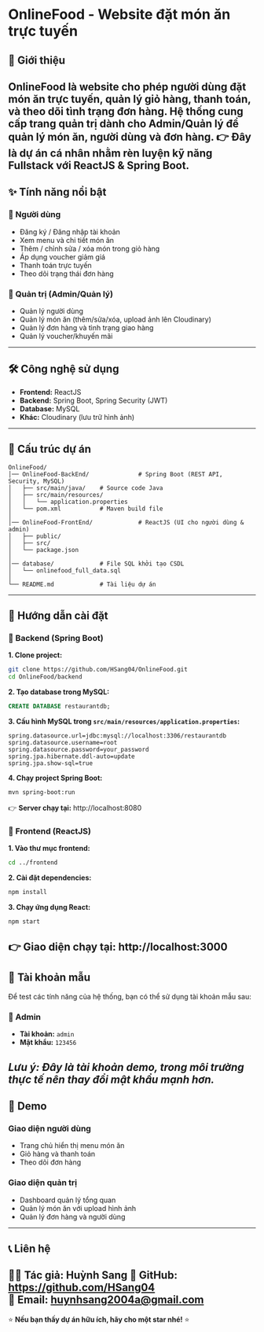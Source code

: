 # OnlineFood - Website đặt món ăn trực tuyến
## 📖 Giới thiệu
**OnlineFood** là website cho phép người dùng đặt món ăn trực tuyến, quản lý giỏ hàng, thanh toán, và theo dõi tình trạng đơn hàng.
Hệ thống cung cấp **trang quản trị** dành cho Admin/Quản lý để quản lý món ăn, người dùng và đơn hàng.
👉 Đây là dự án **cá nhân** nhằm rèn luyện kỹ năng **Fullstack với ReactJS & Spring Boot**.
---
## ✨ Tính năng nổi bật
### 👤 Người dùng
- Đăng ký / Đăng nhập tài khoản
- Xem menu và chi tiết món ăn
- Thêm / chỉnh sửa / xóa món trong giỏ hàng
- Áp dụng voucher giảm giá
- Thanh toán trực tuyến
- Theo dõi trạng thái đơn hàng
### 🔑 Quản trị (Admin/Quản lý)
- Quản lý người dùng
- Quản lý món ăn (thêm/sửa/xóa, upload ảnh lên Cloudinary)
- Quản lý đơn hàng và tình trạng giao hàng
- Quản lý voucher/khuyến mãi
---
## 🛠️ Công nghệ sử dụng
- **Frontend:** ReactJS
- **Backend:** Spring Boot, Spring Security (JWT)
- **Database:** MySQL
- **Khác:** Cloudinary (lưu trữ hình ảnh)
---
## 📂 Cấu trúc dự án
```
OnlineFood/
│── OnlineFood-BackEnd/              # Spring Boot (REST API, Security, MySQL)
│   ├── src/main/java/    # Source code Java
│   ├── src/main/resources/
│   │   └── application.properties
│   └── pom.xml           # Maven build file
│
│── OnlineFood-FrontEnd/             # ReactJS (UI cho người dùng & admin)
│   ├── public/
│   ├── src/
│   └── package.json
│
│── database/             # File SQL khởi tạo CSDL
│   └── onlinefood_full_data.sql
│
└── README.md             # Tài liệu dự án
```
---
## 🚀 Hướng dẫn cài đặt
### 🔹 Backend (Spring Boot)
**1. Clone project:**
```bash
git clone https://github.com/HSang04/OnlineFood.git
cd OnlineFood/backend
```
**2. Tạo database trong MySQL:**
```sql
CREATE DATABASE restaurantdb;
```
**3. Cấu hình MySQL trong `src/main/resources/application.properties`:**
```properties
spring.datasource.url=jdbc:mysql://localhost:3306/restaurantdb
spring.datasource.username=root
spring.datasource.password=your_password
spring.jpa.hibernate.ddl-auto=update
spring.jpa.show-sql=true
```
**4. Chạy project Spring Boot:**
```bash
mvn spring-boot:run
```
👉 **Server chạy tại:** http://localhost:8080
### 🔹 Frontend (ReactJS)
**1. Vào thư mục frontend:**
```bash
cd ../frontend
```
**2. Cài đặt dependencies:**
```bash
npm install
```
**3. Chạy ứng dụng React:**
```bash
npm start
```
👉 **Giao diện chạy tại:** http://localhost:3000
---
## 👤 Tài khoản mẫu
Để test các tính năng của hệ thống, bạn có thể sử dụng tài khoản mẫu sau:

### 🔑 Admin
- **Tài khoản:** `admin`
- **Mật khẩu:** `123456`

*Lưu ý: Đây là tài khoản demo, trong môi trường thực tế nên thay đổi mật khẩu mạnh hơn.*
---
## 🎯 Demo
### Giao diện người dùng
- Trang chủ hiển thị menu món ăn
- Giỏ hàng và thanh toán
- Theo dõi đơn hàng
### Giao diện quản trị
- Dashboard quản lý tổng quan
- Quản lý món ăn với upload hình ảnh
- Quản lý đơn hàng và người dùng
---
## 📞 Liên hệ
👨‍💻 **Tác giả:** Huỳnh Sang
🔗 **GitHub:** https://github.com/HSang04  
📧 **Email:** huynhsang2004a@gmail.com
---
⭐ **Nếu bạn thấy dự án hữu ích, hãy cho một star nhé!** ⭐